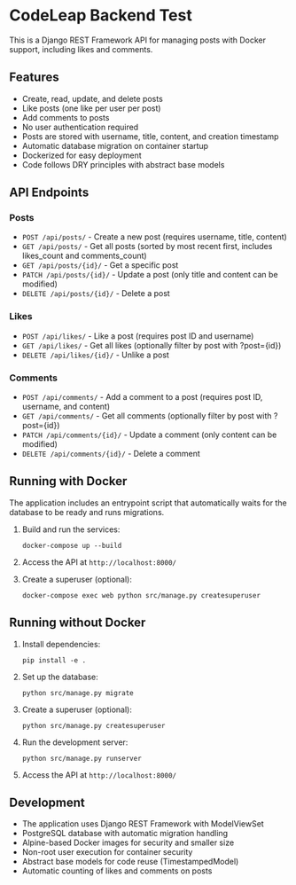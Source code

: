 # CodeLeap Backend Test

This is a Django REST Framework API for managing posts with Docker support, including likes and comments.

## Features

- Create, read, update, and delete posts
- Like posts (one like per user per post)
- Add comments to posts
- No user authentication required
- Posts are stored with username, title, content, and creation timestamp
- Automatic database migration on container startup
- Dockerized for easy deployment
- Code follows DRY principles with abstract base models

## API Endpoints

### Posts
- `POST /api/posts/` - Create a new post (requires username, title, content)
- `GET /api/posts/` - Get all posts (sorted by most recent first, includes likes_count and comments_count)
- `GET /api/posts/{id}/` - Get a specific post
- `PATCH /api/posts/{id}/` - Update a post (only title and content can be modified)
- `DELETE /api/posts/{id}/` - Delete a post

### Likes
- `POST /api/likes/` - Like a post (requires post ID and username)
- `GET /api/likes/` - Get all likes (optionally filter by post with ?post={id})
- `DELETE /api/likes/{id}/` - Unlike a post

### Comments
- `POST /api/comments/` - Add a comment to a post (requires post ID, username, and content)
- `GET /api/comments/` - Get all comments (optionally filter by post with ?post={id})
- `PATCH /api/comments/{id}/` - Update a comment (only content can be modified)
- `DELETE /api/comments/{id}/` - Delete a comment

## Running with Docker

The application includes an entrypoint script that automatically waits for the database to be ready and runs migrations.

1. Build and run the services:
   ```
   docker-compose up --build
   ```

2. Access the API at `http://localhost:8000/`

3. Create a superuser (optional):
   ```
   docker-compose exec web python src/manage.py createsuperuser
   ```

## Running without Docker

1. Install dependencies:
   ```
   pip install -e .
   ```

2. Set up the database:
   ```
   python src/manage.py migrate
   ```

3. Create a superuser (optional):
   ```
   python src/manage.py createsuperuser
   ```

4. Run the development server:
   ```
   python src/manage.py runserver
   ```

5. Access the API at `http://localhost:8000/`

## Development

- The application uses Django REST Framework with ModelViewSet
- PostgreSQL database with automatic migration handling
- Alpine-based Docker images for security and smaller size
- Non-root user execution for container security
- Abstract base models for code reuse (TimestampedModel)
- Automatic counting of likes and comments on posts